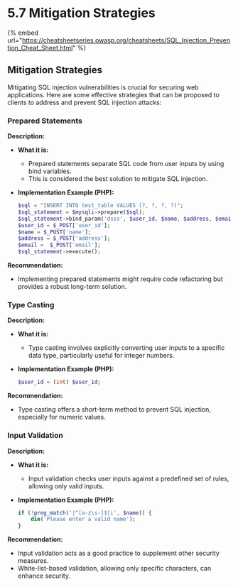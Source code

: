 # 5.7 Mitigation Strategies

{% embed url="https://cheatsheetseries.owasp.org/cheatsheets/SQL_Injection_Prevention_Cheat_Sheet.html" %}

## Mitigation Strategies

Mitigating SQL injection vulnerabilities is crucial for securing web applications. Here are some effective strategies that can be proposed to clients to address and prevent SQL injection attacks:

### **Prepared Statements**

**Description:**

* **What it is:**
  * Prepared statements separate SQL code from user inputs by using bind variables.
  * This is considered the best solution to mitigate SQL injection.
*   **Implementation Example (PHP):**

    ```php
    $sql = "INSERT INTO test_table VALUES (?, ?, ?, ?)";
    $sql_statement = $mysqli->prepare($sql);
    $sql_statement->bind_param('dsss', $user_id, $name, $address, $email);
    $user_id = $_POST['user_id'];
    $name = $_POST['name'];
    $address = $_POST['address'];
    $email =  $_POST['email'];
    $sql_statement->execute();
    ```

**Recommendation:**

* Implementing prepared statements might require code refactoring but provides a robust long-term solution.

### **Type Casting**

**Description:**

* **What it is:**
  * Type casting involves explicitly converting user inputs to a specific data type, particularly useful for integer numbers.
*   **Implementation Example (PHP):**

    ```php
    $user_id = (int) $user_id;
    ```

**Recommendation:**

* Type casting offers a short-term method to prevent SQL injection, especially for numeric values.

### **Input Validation**

**Description:**

* **What it is:**
  * Input validation checks user inputs against a predefined set of rules, allowing only valid inputs.
*   **Implementation Example (PHP):**

    ```php
    if (!preg_match('|^[a-z\s-]$|i', $name)) {
        die('Please enter a valid name');
    }
    ```

**Recommendation:**

* Input validation acts as a good practice to supplement other security measures.
* White-list-based validation, allowing only specific characters, can enhance security.
